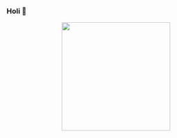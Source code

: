 ### Holi 👋

<div align="center"> 
  <img src="https://rapidapi.com/blog/wp-content/uploads/2017/01/octocat.gif" width="250">
</div>
